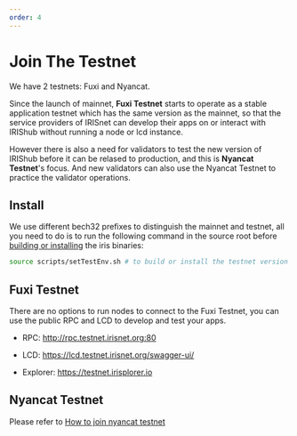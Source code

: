 ```yaml
---
order: 4
---
```


# Join The Testnet

We have 2 testnets: Fuxi and Nyancat.

Since the launch of mainnet, **Fuxi Testnet** starts to operate as a stable application testnet which has the same version as the mainnet, so that the service providers of IRISnet can develop their apps on or interact with IRIShub without running a node or lcd instance.

However there is also a need for validators to test the new version of IRIShub before it can be relased to production, and this is **Nyancat Testnet**'s focus. And new validators can also use the Nyancat Testnet to practice the validator operations.

## Install

We use different bech32 prefixes to distinguish the mainnet and testnet, all you need to do is to run the following command in the source root before [building or installing](#TODO) the iris binaries:

```bash
source scripts/setTestEnv.sh # to build or install the testnet version
```

## Fuxi Testnet

There are no options to run nodes to connect to the Fuxi Testnet, you can use the public RPC and LCD to develop and test your apps.

- RPC: <http://rpc.testnet.irisnet.org:80>

- LCD: <https://lcd.testnet.irisnet.org/swagger-ui/>

- Explorer: <https://testnet.irisplorer.io>

## Nyancat Testnet

Please refer to [How to join nyancat testnet](https://github.com/irisnet/testnets/tree/master/nyancat#how-to-join-nyancat-testnet)
